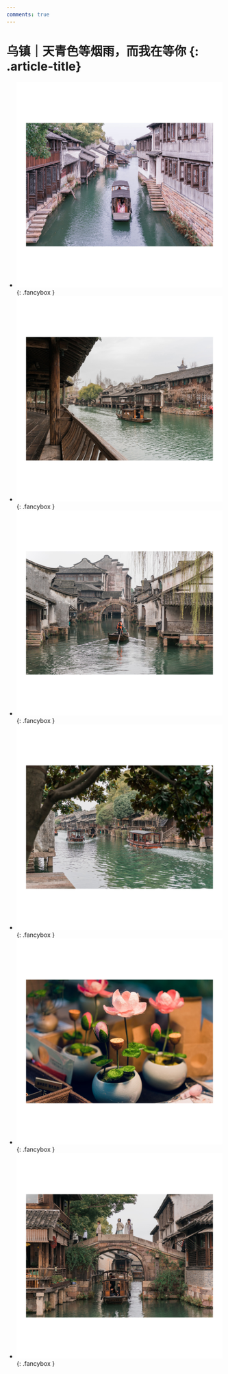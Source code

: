 ```yaml
---
comments: true
---
```


# 乌镇｜天青色等烟雨，而我在等你 {: .article-title}

<div class="grid cards" markdown>

- [![Image 3](c7cb0650-d246-4e80-9d99-ba9a9d16a74f.jpg)](c7cb0650-d246-4e80-9d99-ba9a9d16a74f.jpg){: .fancybox }
- [![Image 3](ed10d9d8-0f39-4f3e-beb4-3fb191c4e731.jpg)](ed10d9d8-0f39-4f3e-beb4-3fb191c4e731.jpg){: .fancybox }
- [![Image 3](b308790e-22e8-48a8-8401-b9ab4e784642.jpg)](b308790e-22e8-48a8-8401-b9ab4e784642.jpg){: .fancybox }
- [![Image 3](0900a571-5fcf-47db-8033-eeaa4a16f106.jpg)](0900a571-5fcf-47db-8033-eeaa4a16f106.jpg){: .fancybox }
- [![Image 3](618dbf63-1c8f-4758-b164-4a58e7c70d64.jpg)](618dbf63-1c8f-4758-b164-4a58e7c70d64.jpg){: .fancybox }
- [![Image 3](0d2fc366-21a0-4d07-b9ab-6bc1895d3605.jpg)](0d2fc366-21a0-4d07-b9ab-6bc1895d3605.jpg){: .fancybox }


</div>